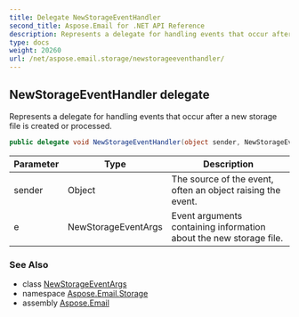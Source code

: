 ```yaml
---
title: Delegate NewStorageEventHandler
second_title: Aspose.Email for .NET API Reference
description: Represents a delegate for handling events that occur after a new storage file is created or processed
type: docs
weight: 20260
url: /net/aspose.email.storage/newstorageeventhandler/
---
```

## NewStorageEventHandler delegate

Represents a delegate for handling events that occur after a new storage file is created or processed.

```csharp
public delegate void NewStorageEventHandler(object sender, NewStorageEventArgs e);
```

| Parameter | Type | Description |
| --- | --- | --- |
| sender | Object | The source of the event, often an object raising the event. |
| e | NewStorageEventArgs | Event arguments containing information about the new storage file. |

### See Also

* class [NewStorageEventArgs](../newstorageeventargs/)
* namespace [Aspose.Email.Storage](../../aspose.email.storage/)
* assembly [Aspose.Email](../../)


